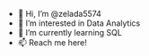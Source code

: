 - 👋 Hi, I’m @zelada5574
- 👀 I’m interested in Data Analytics
- 🌱 I’m currently learning SQL
- 📫 Reach me here!

<!---
zelada5574/zelada5574 is a ✨ special ✨ repository because its `README.md` (this file) appears on your GitHub profile.
You can click the Preview link to take a look at your changes.
--->
